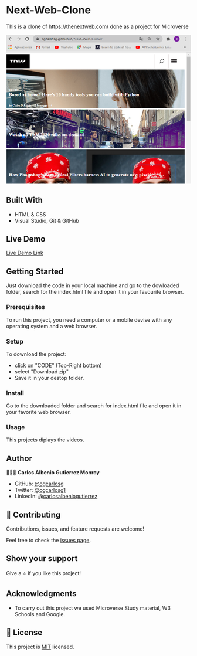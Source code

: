 # Next-Web-Clone
This is a clone of https://thenextweb.com/ done as a project for Microverse


![screenshot](https://github.com/cgcarlosg/Next-Web-Clone/blob/feature/assets/1st-screenshot.png)


## Built With

- HTML & CSS
- Visual Studio, Git & GitHub


## Live Demo

[Live Demo Link](https://cgcarlosg.github.io/Next-Web-Clone/.)


## Getting Started

Just download the code in your local machine and go to the dowloaded folder, search for the index.html file and open it in your favourite browser.

### Prerequisites
To run this project, you need a computer or a mobile devise with any operating system and a web browser.
### Setup
To download the project:
- click on "CODE" (Top-Right bottom)
- select "Download zip"
- Save it in your destop folder.

### Install
Go to the downloaded folder and search for index.html file and open it in your favorite web browser.
### Usage
This projects diplays the videos.


## Author

👨🏻‍💻 **Carlos Albenio Gutierrez Monroy**
- GitHub: [@cgcarlosg](https://github.com/cgcarlosg)
- Twitter: [@cgcarlosg1](https://twitter.com/cgcarlosg1)
- LinkedIn: [@carlosalbeniogutierrez](https://linkedin.com/in/carlosalbeniogutierrez)


## 🤝 Contributing

Contributions, issues, and feature requests are welcome!

Feel free to check the [issues page](https://github.com/cgcarlosg/Next-Web-Clone/issues).


## Show your support

Give a ⭐️ if you like this project!


## Acknowledgments

- To carry out this project we used Microverse Study material, W3 Schools and Google.


## 📝 License

This project is [MIT](LICENSE) licensed.
